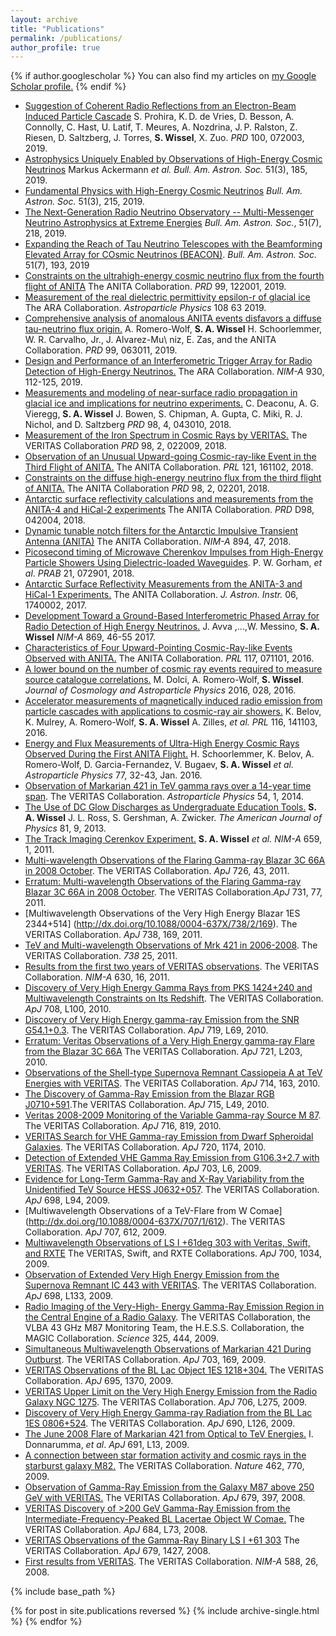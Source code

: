 ```yaml
---
layout: archive
title: "Publications"
permalink: /publications/
author_profile: true
---
```


{% if author.googlescholar %}
  You can also find my articles on <u><a href="{{author.googlescholar}}">my Google Scholar profile</a>.</u>
{% endif %}
+ [Suggestion of Coherent Radio Reflections from an Electron-Beam Induced Particle Cascade](https://doi.org/10.1103/PhysRevD.100.072003) S. Prohira, K. D. de Vries, D. Besson, A. Connolly, C. Hast, U. Latif, T. Meures, A. Nozdrina, J. P. Ralston, Z. Riesen, D. Saltzberg, J. Torres, **S. Wissel**, X. Zuo. *PRD* 100, 072003, 2019.
+ [Astrophysics Uniquely Enabled by Observations of High-Energy Cosmic Neutrinos](http://arxiv.org/abs/arXiv:1903.04334) Markus Ackermann *et al.* *Bull. Am. Astron. Soc.* 51(3), 185, 2019.
+ [Fundamental Physics with High-Energy Cosmic Neutrinos](http://arxiv.org/abs/arXiv:1903.04333)  *Bull. Am. Astron. Soc.* 51(3), 215, 2019.  
+ [The Next-Generation Radio Neutrino Observatory -- Multi-Messenger Neutrino Astrophysics at Extreme Energies](https://arxiv.org/abs/1907.12526) *Bull. Am. Astron. Soc.*, 51(7), 218,  2019.  
+ [Expanding the Reach of Tau Neutrino Telescopes with the Beamforming Elevated Array for COsmic Neutrinos (BEACON)](https://113qx216in8z1kdeyi404hgf-wpengine.netdna-ssl.com/wp-content/uploads/2019/09/191_wissel.pdf). *Bull. Am. Astron. Soc.* 51(7), 193, 2019  
+ [Constraints on the ultrahigh-energy cosmic neutrino flux from the fourth flight of ANITA](https://doi.org/10.1103/PhysRevD.99.122001) The ANITA Collaboration. *PRD* 99, 122001, 2019.  
+ [Measurement of the real dielectric permittivity epsilon-r of glacial ice](https://doi.org/10.1016/j.astropartphys.2019.01.004) The ARA Collaboration. *Astroparticle Physics* 108 63 2019.
+ [Comprehensive analysis of anomalous ANITA events disfavors a diffuse tau-neutrino flux origin.](https://doi.org/10.1103/PhysRevD.99.063011) A. Romero-Wolf, **S. A. Wissel** H. Schoorlemmer, W. R. Carvalho, Jr., J. Alvarez-Mu\ niz, E. Zas, and the ANITA Collaboration. *PRD* 99, 063011, 2019.   
+ [Design and Performance of an Interferometric Trigger Array for Radio Detection of High-Energy Neutrinos.](https://doi.org/10.1016/j.nima.2019.01.067) The ARA Collaboration. *NIM-A* 930, 112-125, 2019.   
+ [Measurements and modeling of near-surface radio propagation in glacial ice and implications for neutrino experiments.](https://doi.org/10.1103/PhysRevD.98.043010) C. Deaconu, A. G. Vieregg, **S. A. Wissel** J. Bowen, S. Chipman, A. Gupta, C. Miki, R. J. Nichol, and D. Saltzberg *PRD*  98, 4, 043010, 2018.  
+ [Measurement of the Iron Spectrum in Cosmic Rays by VERITAS.](https://doi.org/10.1103/PhysRevD.98.022009) The VERITAS Collaboration *PRD* 98, 2, 022009, 2018.  
+ [Observation of an Unusual Upward-going Cosmic-ray-like Event in the Third Flight of ANITA.](https://journals.aps.org/prl/abstract/10.1103/PhysRevLett.121.161102) The ANITA Collaboration. *PRL* 121, 161102, 2018.  
+ [Constraints on the diffuse high-energy neutrino flux from the third flight of ANITA.](https://doi.org/10.1103/PhysRevD.98.022001) The ANITA Collaboration *PRD*  98, 2, 02201, 2018.  
+ [Antarctic surface reflectivity calculations and measurements from the ANITA-4 and HiCal-2 experiments](https://doi.org/10.1103/PhysRevD.98.042004) The ANITA Collaboration. *PRD* D98, 042004, 2018.  
+ [Dynamic tunable notch filters for the Antarctic Impulsive Transient Antenna (ANITA)](https://doi.org/10.1016/j.nima.2018.03.059) The ANITA Collaboration. *NIM-A* 894, 47, 2018.  
+ [Picosecond timing of Microwave Cherenkov Impulses from High-Energy Particle Showers Using Dielectric-loaded Waveguides](https://doi.org/10.1103/PhysRevAccelBeams.21.072901). P. W. Gorham, *et al*. *PRAB* 21, 072901, 2018.  
+ [Antarctic Surface Reflectivity Measurements from the ANITA-3 and HiCal-1 Experiments.](https://doi.org/10.1142/S2251171717400025) The ANITA Collaboration. *J. Astron. Instr.* 06, 1740002, 2017.  
+ [Development Toward a Ground-Based Interferometric Phased Array for Radio Detection of High Energy Neutrinos.](https://doi.org/10.1016/j.nima.2017.07.009) J. Avva ,...,W. Messino, **S. A. Wissel** *NIM-A*  869, 46-55 2017.  
+ [Characteristics of Four Upward-Pointing Cosmic-Ray-like Events Observed with ANITA.](https://doi.org/10.1103/PhysRevLett.117.071101) The ANITA Collaboration. *PRL* 117, 071101, 2016.   
+ [A lower bound on the number of cosmic ray events required to measure source catalogue correlations.](https://doi.org/10.1088/1475-7516/2016/10/028) M. Dolci, A. Romero-Wolf, **S. Wissel**. *Journal of Cosmology and Astroparticle Physics* 2016, 028, 2016.  
+ [Accelerator measurements of magnetically induced radio emission from particle cascades with applications to cosmic-ray air showers.](https://doi.org/10.1103/PhysRevLett.116.141103) K. Belov, K. Mulrey, A. Romero-Wolf, **S. A. Wissel** A. Zilles, *et al.* *PRL* 116, 141103, 2016.  
+ [Energy and Flux Measurements of Ultra-High Energy Cosmic Rays Observed During the First ANITA Flight.](https://doi.org/10.22323/1.236.0272) H. Schoorlemmer, K. Belov, A. Romero-Wolf, D. Garcia-Fernandez, V. Bugaev, **S. A. Wissel** *et al.* *Astroparticle Physics* 77, 32-43, Jan. 2016.   
+ [Observation of Markarian 421 in TeV gamma rays over a 14-year time span](http://dx.doi.org/http://dx.doi.org/10.1016/j.astropartphys.2013.10.004). The VERITAS Collaboration. *Astroparticle Physics* 54, 1, 2014.  
+ [The Use of DC Glow Discharges as Undergraduate Education Tools.](https://doi.org/10.1119/1.4811435) **S. A. Wissel** J. L. Ross, S. Gershman, A. Zwicker. *The American Journal of Physics* 81, 9, 2013.  
+ [The Track Imaging Cerenkov Experiment.](http://dx.doi.org/10.1016/j.nima.2011.07.016) **S. A. Wissel** *et al.* *NIM-A* 659, 1, 2011.  
+ [Multi-wavelength Observations of the Flaring Gamma-ray Blazar 3C 66A in 2008 October](http://dx.doi.org/10.1088/0004-637X/726/1/43). The VERITAS Collaboration. *ApJ* 726, 43, 2011.  
+ [Erratum: Multi-wavelength Observations of the Flaring Gamma-ray Blazar 3C 66A in 2008 October](http://dx.doi.org/10.1088/0004-637X/731/1/77). The VERITAS Collaboration.*ApJ* 731, 77, 2011.  
+ [Multiwavelength Observations of the Very High Energy Blazar 1ES 2344+514] (http://dx.doi.org/10.1088/0004-637X/738/2/169). The VERITAS Collaboration. *ApJ* 738, 169, 2011.  
+ [TeV and Multi-wavelength Observations of Mrk 421 in 2006-2008](http://dx.doi.org/10.1088/0004-637X/738/1/25). The VERITAS Collaboration. *738* 25, 2011.  
+ [Results from the first two years of VERITAS observations](http://dx.doi.org/10.1016/j.nima.2010.06.019). The VERITAS Collaboration. *NIM-A* 630, 16, 2011.  
+ [Discovery of Very High Energy Gamma Rays from PKS 1424+240 and Multiwavelength Constraints on Its Redshift](http://dx.doi.org/10.1088/2041-8205/708/2/L100). The VERITAS Collaboration. *ApJ* 708, L100, 2010.  
+ [Discovery of Very High Energy gamma-ray Emission from the SNR G54.1+0.3](http://dx.doi.org/10.1088/2041-8205/719/1/L69). The VERITAS Collaboration. *ApJ* 719, L69, 2010.  
+ [Erratum: Veritas Observations of a Very High Energy gamma-ray Flare from the Blazar 3C 66A](http://dx.doi.org/10.1088/2041-8205/721/2/L203) The VERITAS Collaboration. *ApJ* 721, L203, 2010.  
+ [Observations of the Shell-type Supernova Remnant Cassiopeia A at TeV Energies with VERITAS](http://dx.doi.org/10.1088/0004-637X/714/1/163). The VERITAS Collaboration. *ApJ* 714, 163, 2010.  
+ [The Discovery of Gamma-Ray Emission from the Blazar RGB J0710+591](http://dx.doi.org/10.1088/2041-8205/715/1/L49).The VERITAS Collaboration. *ApJ* 715, L49, 2010.  
+ [Veritas 2008-2009 Monitoring of the Variable Gamma-ray Source M 87](http://dx.doi.org/10.1088/0004-637X/716/1/819). The VERITAS Collaboration. *ApJ* 716, 819, 2010.  
+ [VERITAS Search for VHE Gamma-ray Emission from Dwarf Spheroidal Galaxies](http://dx.doi.org/10.1088/0004-637X/720/2/1174). The VERITAS Collaboration. *ApJ* 720, 1174, 2010.  
+ [Detection of Extended VHE Gamma Ray Emission from G106.3+2.7 with VERITAS](http://dx.doi.org/10.1088/0004-637X/703/1/L6). The VERITAS Collaboration. *ApJ* 703, L6, 2009.  
+ [Evidence for Long-Term Gamma-Ray and X-Ray Variability from the Unidentified TeV Source HESS J0632+057](http://dx.doi.org/10.1088/0004-637X/698/2/L94). The VERITAS Collaboration. *ApJ* 698, L94, 2009.  
+ [Multiwavelength Observations of a TeV-Flare from W Comae] (http://dx.doi.org/10.1088/0004-637X/707/1/612). The VERITAS Collaboration. *ApJ* 707, 612, 2009.  	
+ [Multiwavelength Observations of LS I +61deg 303 with Veritas, Swift, and RXTE](http://dx.doi.org/10.1088/0004-637X/700/2/1034) The VERITAS, Swift, and RXTE Collaborations. *ApJ* 700, 1034, 2009.  
+ [Observation of Extended Very High Energy Emission from the Supernova Remnant IC 443 with VERITAS](http://dx.doi.org/10.1088/0004-637X/698/2/L133). The VERITAS Collaboration. *ApJ* 698, L133, 2009.  
+ [Radio Imaging of the Very-High- Energy Gamma-Ray Emission Region in the Central Engine of a Radio Galaxy](http://dx.doi.org/10.1126/science.1175406). The VERITAS Collaboration, the VLBA 43 GHz M87 Monitoring Team, the H.E.S.S. Collaboration, the MAGIC Collaboration. *Science* 325, 444, 2009.  
+ [Simultaneous Multiwavelength Observations of Markarian 421 During Outburst](http://dx.doi.org/10.1088/0004-637X/703/1/169). The VERITAS Collaboration. *ApJ* 703, 169, 2009.  
+ [VERITAS Observations of the BL Lac Object 1ES 1218+304.](http://dx.doi.org/10.1088/0004-637X/695/2/1370) The VERITAS Collaboration. *ApJ* 695, 1370, 2009.  
+ [VERITAS Upper Limit on the Very High Energy Emission from the Radio Galaxy NGC 1275](http://dx.doi.org/10.1088/0004-637X/695/2/1370). The VERITAS Collaboration. *ApJ* 706, L275, 2009.  
+ [Discovery of Very High Energy Gamma-ray Radiation from the BL Lac 1ES 0806+524](http://dx.doi.org/10.1088/0004-637X/690/2/L126). The VERITAS Collaboration. *ApJ* 690, L126, 2009.  
+ [The June 2008 Flare of Markarian 421 from Optical to TeV Energies.](http://dx.doi.org/10.1088/0004-637X/691/1/L13) I. Donnarumma, *et al*. *ApJ* 691, L13, 2009.  
+ [A connection between star formation activity and cosmic rays in the starburst galaxy M82.](http://dx.doi.org/10.1038/nature08557) The VERITAS Collaboration. *Nature* 462, 770, 2009.  
+ [Observation of Gamma-Ray Emission from the Galaxy M87 above 250 GeV with VERITAS.](http://dx.doi.org/10.1086/587458) The VERITAS Collaboration. *ApJ* 679, 397, 2008.  
+ [VERITAS Discovery of >200 GeV Gamma-Ray Emission from the Intermediate-Frequency-Peaked BL Lacertae Object W Comae.](http://dx.doi.org/10.1086/592244) The VERITAS Collaboration. *ApJ* 684, L73, 2008.  
+ [VERITAS Observations of the Gamma-Ray Binary LS I +61 303](http://dx.doi.org/10.1086/587736) The VERITAS Collaboration. *ApJ* 679, 1427, 2008.  
+ [First results from VERITAS](http://dx.doi.org/10.1016/j.nima.2008.01.020). The VERITAS Collaboration. *NIM-A* 588, 26, 2008.  


{% include base_path %}

{% for post in site.publications reversed %}
  {% include archive-single.html %}
{% endfor %}
